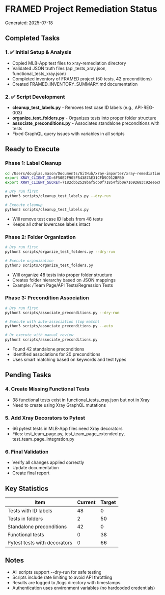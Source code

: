 # FRAMED Project Remediation Status

Generated: 2025-07-18

## Completed Tasks

### 1. ✅ Initial Setup & Analysis
- Copied MLB-App test files to xray-remediation directory
- Validated JSON truth files (api_tests_xray.json, functional_tests_xray.json)
- Completed inventory of FRAMED project (50 tests, 42 preconditions)
- Created FRAMED_INVENTORY_SUMMARY.md documentation

### 2. ✅ Script Development
- **cleanup_test_labels.py** - Removes test case ID labels (e.g., API-REG-003)
- **organize_test_folders.py** - Organizes tests into proper folder structure
- **associate_preconditions.py** - Associates standalone preconditions with tests
- Fixed GraphQL query issues with variables in all scripts

## Ready to Execute

### Phase 1: Label Cleanup
```bash
cd /Users/douglas.mason/Documents/GitHub/xray-importer/xray-remediation
export XRAY_CLIENT_ID=6F50E2F905F54387AE31CFD9C912BFB0
export XRAY_CLIENT_SECRET=7182cbb2529baf5cb0f71854f5b0e71692683c92ee6c8e5ce6fbbdde478dfc14

# Dry run first
python3 scripts/cleanup_test_labels.py --dry-run

# Execute cleanup
python3 scripts/cleanup_test_labels.py
```
- Will remove test case ID labels from 48 tests
- Keeps all other lowercase labels intact

### Phase 2: Folder Organization
```bash
# Dry run first
python3 scripts/organize_test_folders.py --dry-run

# Execute organization
python3 scripts/organize_test_folders.py
```
- Will organize 48 tests into proper folder structure
- Creates folder hierarchy based on JSON mappings
- Example: /Team Page/API Tests/Regression Tests

### Phase 3: Precondition Association
```bash
# Dry run first
python3 scripts/associate_preconditions.py --dry-run

# Execute with auto-association (top match)
python3 scripts/associate_preconditions.py --auto

# Or execute with manual review
python3 scripts/associate_preconditions.py
```
- Found 42 standalone preconditions
- Identified associations for 20 preconditions
- Uses smart matching based on keywords and test types

## Pending Tasks

### 4. Create Missing Functional Tests
- 38 functional tests exist in functional_tests_xray.json but not in Xray
- Need to create using Xray GraphQL mutations

### 5. Add Xray Decorators to Pytest
- 66 pytest tests in MLB-App files need Xray decorators
- Files: test_team_page.py, test_team_page_extended.py, test_team_page_integration.py

### 6. Final Validation
- Verify all changes applied correctly
- Update documentation
- Create final report

## Key Statistics

| Item | Current | Target |
|------|---------|--------|
| Tests with ID labels | 48 | 0 |
| Tests in folders | 2 | 50 |
| Standalone preconditions | 42 | 0 |
| Functional tests | 0 | 38 |
| Pytest tests with decorators | 0 | 66 |

## Notes
- All scripts support --dry-run for safe testing
- Scripts include rate limiting to avoid API throttling
- Results are logged to /logs directory with timestamps
- Authentication uses environment variables (no hardcoded credentials)